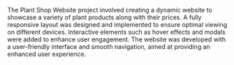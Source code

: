 The Plant Shop Website project involved creating a dynamic website to showcase a variety of plant products along with their prices. A fully responsive layout was designed and implemented to ensure optimal viewing on different devices. Interactive elements such as hover effects and modals were added to enhance user engagement. The website was developed with a user-friendly interface and smooth navigation, aimed at providing an enhanced user experience.
